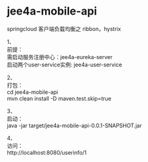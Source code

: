 # jee4a-mobile-api

springcloud 客户端负载均衡之 ribbon，hystrix<br>

1、<br>
前提：<br>
需启动服务注册中心：jee4a-eureka-server <br>
启动两个user-service实例: jee4a-user-service <br>

2、<br>
打包：<br>
cd jee4a-mobile-api<br>
mvn clean install -D maven.test.skip=true<br>


3、<br>
启动：<br>
java -jar target/jee4a-mobile-api-0.0.1-SNAPSHOT.jar<br>

4、<br>
访问：<br>
http://localhost:8080/userinfo/1<br>



